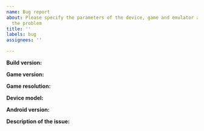 ```yaml
---
name: Bug report
about: Please specify the parameters of the device, game and emulator and describe
  the problem
title: ''
labels: bug
assignees: ''

---
```


**Build version:**

**Game version:**

**Game resolution:**

**Device model:**

**Android version:**

**Description of the issue:**
